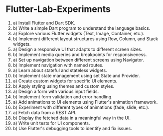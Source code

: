 # Flutter-Lab-Experiments
1. a) Install Flutter and Dart SDK.
1. b) Write a simple Dart program to understand the language basics.
2. a) Explore various Flutter widgets (Text, Image, Container, etc.).
2. b) Implement different layout structures using Row, Column, and Stack widgets.
3. a) Design a responsive UI that adapts to different screen sizes.
3. b) Implement media queries and breakpoints for responsiveness.
4. a) Set up navigation between different screens using Navigator.
4. b) Implement navigation with named routes.
5. a) Learn about stateful and stateless widgets.
5. b) Implement state management using set State and Provider.
6. a) Create custom widgets for specific UI elements.
6. b) Apply styling using themes and custom styles.
7. a) Design a form with various input fields.
7. b) Implement form validation and error handling.
8. a) Add animations to UI elements using Flutter's animation framework.
8. b) Experiment with different types of animations (fade, slide, etc.).
9. a) Fetch data from a REST API.
9. b) Display the fetched data in a meaningful way in the UI.
10. a) Write unit tests for UI components.
10. b) Use Flutter's debugging tools to identify and fix issues.

